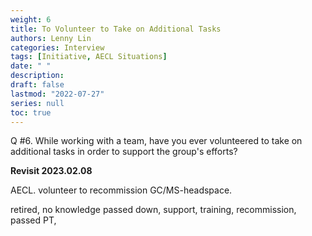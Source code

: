```yaml
---
weight: 6
title: To Volunteer to Take on Additional Tasks
authors: Lenny Lin
categories: Interview
tags: [Initiative, AECL Situations]
date: " "
description: 
draft: false
lastmod: "2022-07-27"
series: null
toc: true
---
```


Q #6.  While working with a team, have you ever volunteered to take on additional tasks in order to support the group's efforts?

**Revisit 2023.02.08**

AECL. volunteer to recommission GC/MS-headspace.

retired, no knowledge passed down, support, training, recommission, passed PT, 

